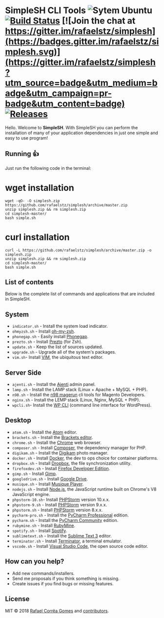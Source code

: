 # SimpleSH CLI Tools ![Sytem Ubuntu](https://img.shields.io/badge/System-Ubuntu-orange.svg)  [![Build Status](https://travis-ci.org/rafaelstz/simplesh.svg?branch=master)](https://travis-ci.org/rafaelstz/simplesh) [![Join the chat at https://gitter.im/rafaelstz/simplesh](https://badges.gitter.im/rafaelstz/simplesh.svg)](https://gitter.im/rafaelstz/simplesh?utm_source=badge&utm_medium=badge&utm_campaign=pr-badge&utm_content=badge)  [![Releases](https://img.shields.io/github/release/rafaelstz/simplesh.svg)](https://github.com/rafaelstz/simplesh/releases)

Hello. Welcome to **SimpleSH**. With SimpleSH you can perform the installation of many of your application dependencies in just one simple and easy to use program!

## Running :thumbsup:

Just run the following code in the terminal:

# wget installation

```shell
wget -qO- -O simplesh.zip https://github.com/rafaelstz/simplesh/archive/master.zip
unzip simplesh.zip && rm simplesh.zip
cd simplesh-master/
bash simple.sh
```

# curl installation

```shell
curl -L https://github.com/rafaelstz/simplesh/archive/master.zip -o simplesh.zip
unzip simplesh.zip && rm simplesh.zip
cd simplesh-master/
bash simple.sh
```

## List of contents

Below is the complete list of commands and applications that are included in SimpleSH.

## System
* `indicator.sh` - Install the system load indicator.
* `ohmyzsh.sh` - Install [oh-my-zsh](https://github.com/robbyrussell/oh-my-zsh).
* `phonegap.sh` - Easily install [Phonegap](http://phonegap.com/).
* `prezto.sh` - Install [Prezto](https://github.com/sorin-ionescu/prezto) (for Zsh).
* `update.sh` - Keep the list of sources updated.
* `upgrade.sh` - Upgrade all of the system's packages.
* `vim.sh`- Install [VIM](https://www.vim.org/), the ubiquitous text editor.

## Server Side
* `ajenti.sh` - Install the  [Ajenti](http://ajenti.org/) admin panel.
* `lamp.sh` - Install the LAMP stack (Linux + Apache + MySQL + PHP).
* `n98.sh` - Install the [n98 magerun](https://github.com/netz98/n98-magerun) cli tools for Magento Developers.
* `nginx.sh` - Install the LEMP stack (Linux, Nginx, MySQL + PHP).
* `wpcli.sh`- Install the [WP CLI](http://wp-cli.org/) (command line interface for WordPress).

## Desktop
* `atom.sh` - Install the [Atom](https://atom.io/) editor.
* `brackets.sh` - Install the [Brackets editor](http://brackets.io/).
* `chrome.sh` - Install the [Chrome](https://www.google.com.br/chrome/browser/desktop/) web browser.
* `composer.sh` - Install [Composer](https://getcomposer.org/), the dependency manager for PHP.
* `digikam.sh` - Install the [Digikam](https://www.digikam.org/) photo manager.
* `docker.sh` - Install [Docker](https://www.docker.com/), the dev to ops choice for container platforms.
* `dropbox.sh` - Install [Dropbox](https://www.dropbox.com/), the file synchronization utility.
* `firefoxdev.sh` - Install [Firefox Developer Edition](https://www.mozilla.org/pt-BR/firefox/developer/).
* `gimp.sh`  - Install [Gimp](https://www.gimp.org/).
* `googledrive.sh` - Install [Google Drive](https://www.google.com/intl/pt-BR/drive/download/).
* `musique.sh` - Install [Musique Player](http://flavio.tordini.org/musique).
* `nodejs.sh` - Install [Node.js](https://nodejs.org/en/), the JavaScript runtime built on Chrome's V8 JavaScript engine.
* `phpstorm-10.sh`- Install [PHPStorm](http://phonegap.com/) version 10.x.x.
* `phpstorm-9.sh` - Install [PHPStorm](https://goo.gl/suHdH5 ) version 9.x.x.
* `phpstorm.sh` - Install  [PHPStorm](https://goo.gl/suHdH5) version 8.x.x.
* `pycharm-pro.sh` - Install the [PyCharm Professional](https://www.jetbrains.com/pycharm/) edition.
* `pycharm.sh` - Install the [PyCharm Community](https://www.jetbrains.com/pycharm/) edition.
* `rubymine.sh` - Install [RubyMine](https://www.jetbrains.com/ruby/).
* `spotify.sh` - Install [Spotify](https://www.spotify.com).
* `sublimetext.sh` - Install the [Sublime Text 3](http://www.sublimetext.com/) editor.
* `terminator.sh` - Install [Terminator](https://code.google.com/archive/p/jessies/wikis/Terminator.wiki), a terminal emulator.
* `vscode.sh` - Install [Visual Studio Code](https://code.visualstudio.com/), the open source code editor.

## How can you help?

- Add new commands/installers.
- Send me proposals if you think something is missing.
- Create issues if you find bugs or missing features.

## License

MIT © 2018 [Rafael Corrêa Gomes](https://github.com/rafaelstz) and [contributors](https://github.com/rafaelstz/simplesh/graphs/contributors).
